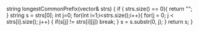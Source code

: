 string longestCommonPrefix(vector<string>& strs) {
if ( strs.size() == 0){
return "";
​
}
string s = strs[0];
int j=0;
for(int i=1;i<strs.size();i++){
for(j = 0; j < strs[i].size(); j++) {
if(s[j] != strs[i][j])
break;
}
s = s.substr(0, j);
}
return s;
}